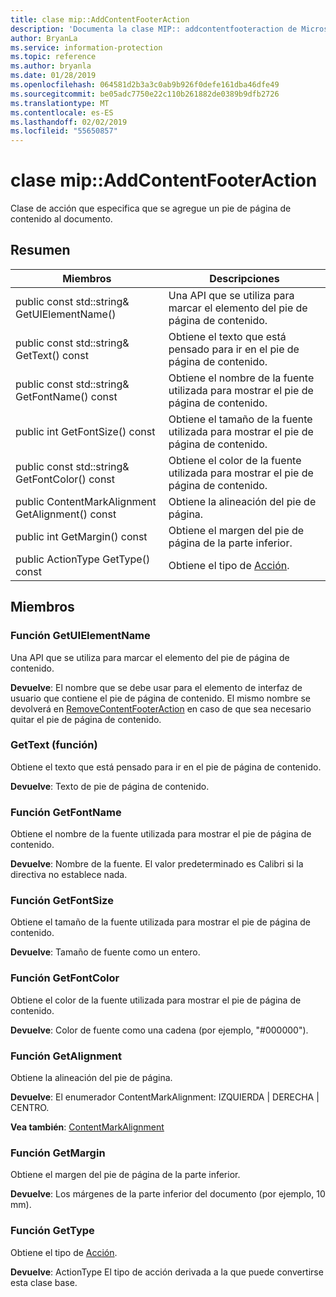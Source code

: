 ```yaml
---
title: clase mip::AddContentFooterAction
description: 'Documenta la clase MIP:: addcontentfooteraction de Microsoft Information Protection (MIP) SDK.'
author: BryanLa
ms.service: information-protection
ms.topic: reference
ms.author: bryanla
ms.date: 01/28/2019
ms.openlocfilehash: 064581d2b3a3c0ab9b926f0defe161dba46dfe49
ms.sourcegitcommit: be05adc7750e22c110b261882de0389b9dfb2726
ms.translationtype: MT
ms.contentlocale: es-ES
ms.lasthandoff: 02/02/2019
ms.locfileid: "55650857"
---
```

# <a name="class-mipaddcontentfooteraction"></a>clase mip::AddContentFooterAction 
Clase de acción que especifica que se agregue un pie de página de contenido al documento.
  
## <a name="summary"></a>Resumen
 Miembros                        | Descripciones                                
--------------------------------|---------------------------------------------
public const std::string& GetUIElementName()  |  Una API que se utiliza para marcar el elemento del pie de página de contenido.
public const std::string& GetText() const  |  Obtiene el texto que está pensado para ir en el pie de página de contenido.
public const std::string& GetFontName() const  |  Obtiene el nombre de la fuente utilizada para mostrar el pie de página de contenido.
public int GetFontSize() const  |  Obtiene el tamaño de la fuente utilizada para mostrar el pie de página de contenido.
public const std::string& GetFontColor() const  |  Obtiene el color de la fuente utilizada para mostrar el pie de página de contenido.
public ContentMarkAlignment GetAlignment() const  |  Obtiene la alineación del pie de página.
public int GetMargin() const  |  Obtiene el margen del pie de página de la parte inferior.
public ActionType GetType() const  |  Obtiene el tipo de [Acción](class_mip_action.md).
  
## <a name="members"></a>Miembros
  
### <a name="getuielementname-function"></a>Función GetUIElementName
Una API que se utiliza para marcar el elemento del pie de página de contenido.

  
**Devuelve**: El nombre que se debe usar para el elemento de interfaz de usuario que contiene el pie de página de contenido. El mismo nombre se devolverá en [RemoveContentFooterAction](class_mip_removecontentfooteraction.md) en caso de que sea necesario quitar el pie de página de contenido.
  
### <a name="gettext-function"></a>GetText (función)
Obtiene el texto que está pensado para ir en el pie de página de contenido.

  
**Devuelve**: Texto de pie de página de contenido.
  
### <a name="getfontname-function"></a>Función GetFontName
Obtiene el nombre de la fuente utilizada para mostrar el pie de página de contenido.

  
**Devuelve**: Nombre de la fuente. El valor predeterminado es Calibri si la directiva no establece nada.
  
### <a name="getfontsize-function"></a>Función GetFontSize
Obtiene el tamaño de la fuente utilizada para mostrar el pie de página de contenido.

  
**Devuelve**: Tamaño de fuente como un entero.
  
### <a name="getfontcolor-function"></a>Función GetFontColor
Obtiene el color de la fuente utilizada para mostrar el pie de página de contenido.

  
**Devuelve**: Color de fuente como una cadena (por ejemplo, "#000000").
  
### <a name="getalignment-function"></a>Función GetAlignment
Obtiene la alineación del pie de página.

  
**Devuelve**: El enumerador ContentMarkAlignment: IZQUIERDA | DERECHA | CENTRO. 
  
**Vea también**: [ContentMarkAlignment](mip-enums-and-structs.md#contentmarkalignment-enum)
  
### <a name="getmargin-function"></a>Función GetMargin
Obtiene el margen del pie de página de la parte inferior.

  
**Devuelve**: Los márgenes de la parte inferior del documento (por ejemplo, 10 mm).
  
### <a name="gettype-function"></a>Función GetType
Obtiene el tipo de [Acción](class_mip_action.md).

  
**Devuelve**: ActionType El tipo de acción derivada a la que puede convertirse esta clase base.